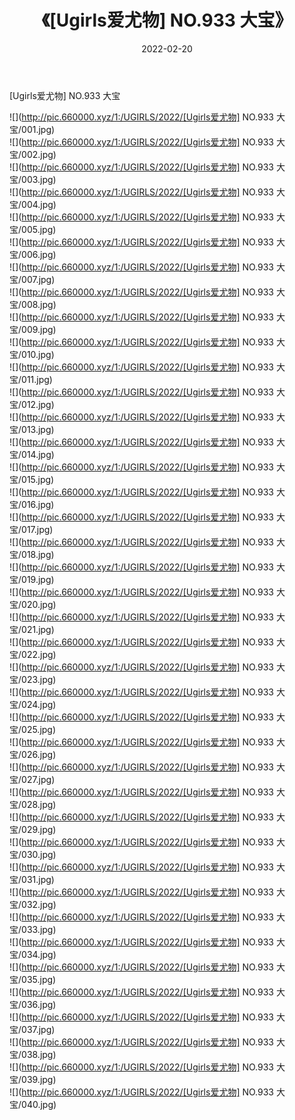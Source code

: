 ﻿---
layout: post
title:  《[Ugirls爱尤物] NO.933 大宝》
date:   2022-02-20
img: http://pic.660000.xyz/1:/UGIRLS/2022/[Ugirls爱尤物] NO.933 大宝/000.jpg
categories: [美女, 清纯, 唯美]
---

[Ugirls爱尤物] NO.933 大宝

 ![](http://pic.660000.xyz/1:/UGIRLS/2022/[Ugirls爱尤物] NO.933 大宝/001.jpg) <br>![](http://pic.660000.xyz/1:/UGIRLS/2022/[Ugirls爱尤物] NO.933 大宝/002.jpg) <br>![](http://pic.660000.xyz/1:/UGIRLS/2022/[Ugirls爱尤物] NO.933 大宝/003.jpg) <br>![](http://pic.660000.xyz/1:/UGIRLS/2022/[Ugirls爱尤物] NO.933 大宝/004.jpg) <br>![](http://pic.660000.xyz/1:/UGIRLS/2022/[Ugirls爱尤物] NO.933 大宝/005.jpg) <br>![](http://pic.660000.xyz/1:/UGIRLS/2022/[Ugirls爱尤物] NO.933 大宝/006.jpg) <br>![](http://pic.660000.xyz/1:/UGIRLS/2022/[Ugirls爱尤物] NO.933 大宝/007.jpg) <br>![](http://pic.660000.xyz/1:/UGIRLS/2022/[Ugirls爱尤物] NO.933 大宝/008.jpg) <br>![](http://pic.660000.xyz/1:/UGIRLS/2022/[Ugirls爱尤物] NO.933 大宝/009.jpg) <br>![](http://pic.660000.xyz/1:/UGIRLS/2022/[Ugirls爱尤物] NO.933 大宝/010.jpg) <br>![](http://pic.660000.xyz/1:/UGIRLS/2022/[Ugirls爱尤物] NO.933 大宝/011.jpg) <br>![](http://pic.660000.xyz/1:/UGIRLS/2022/[Ugirls爱尤物] NO.933 大宝/012.jpg) <br>![](http://pic.660000.xyz/1:/UGIRLS/2022/[Ugirls爱尤物] NO.933 大宝/013.jpg) <br>![](http://pic.660000.xyz/1:/UGIRLS/2022/[Ugirls爱尤物] NO.933 大宝/014.jpg) <br>![](http://pic.660000.xyz/1:/UGIRLS/2022/[Ugirls爱尤物] NO.933 大宝/015.jpg) <br>![](http://pic.660000.xyz/1:/UGIRLS/2022/[Ugirls爱尤物] NO.933 大宝/016.jpg) <br>![](http://pic.660000.xyz/1:/UGIRLS/2022/[Ugirls爱尤物] NO.933 大宝/017.jpg) <br>![](http://pic.660000.xyz/1:/UGIRLS/2022/[Ugirls爱尤物] NO.933 大宝/018.jpg) <br>![](http://pic.660000.xyz/1:/UGIRLS/2022/[Ugirls爱尤物] NO.933 大宝/019.jpg) <br>![](http://pic.660000.xyz/1:/UGIRLS/2022/[Ugirls爱尤物] NO.933 大宝/020.jpg) <br>![](http://pic.660000.xyz/1:/UGIRLS/2022/[Ugirls爱尤物] NO.933 大宝/021.jpg) <br>![](http://pic.660000.xyz/1:/UGIRLS/2022/[Ugirls爱尤物] NO.933 大宝/022.jpg) <br>![](http://pic.660000.xyz/1:/UGIRLS/2022/[Ugirls爱尤物] NO.933 大宝/023.jpg) <br>![](http://pic.660000.xyz/1:/UGIRLS/2022/[Ugirls爱尤物] NO.933 大宝/024.jpg) <br>![](http://pic.660000.xyz/1:/UGIRLS/2022/[Ugirls爱尤物] NO.933 大宝/025.jpg) <br>![](http://pic.660000.xyz/1:/UGIRLS/2022/[Ugirls爱尤物] NO.933 大宝/026.jpg) <br>![](http://pic.660000.xyz/1:/UGIRLS/2022/[Ugirls爱尤物] NO.933 大宝/027.jpg) <br>![](http://pic.660000.xyz/1:/UGIRLS/2022/[Ugirls爱尤物] NO.933 大宝/028.jpg) <br>![](http://pic.660000.xyz/1:/UGIRLS/2022/[Ugirls爱尤物] NO.933 大宝/029.jpg) <br>![](http://pic.660000.xyz/1:/UGIRLS/2022/[Ugirls爱尤物] NO.933 大宝/030.jpg) <br>![](http://pic.660000.xyz/1:/UGIRLS/2022/[Ugirls爱尤物] NO.933 大宝/031.jpg) <br>![](http://pic.660000.xyz/1:/UGIRLS/2022/[Ugirls爱尤物] NO.933 大宝/032.jpg) <br>![](http://pic.660000.xyz/1:/UGIRLS/2022/[Ugirls爱尤物] NO.933 大宝/033.jpg) <br>![](http://pic.660000.xyz/1:/UGIRLS/2022/[Ugirls爱尤物] NO.933 大宝/034.jpg) <br>![](http://pic.660000.xyz/1:/UGIRLS/2022/[Ugirls爱尤物] NO.933 大宝/035.jpg) <br>![](http://pic.660000.xyz/1:/UGIRLS/2022/[Ugirls爱尤物] NO.933 大宝/036.jpg) <br>![](http://pic.660000.xyz/1:/UGIRLS/2022/[Ugirls爱尤物] NO.933 大宝/037.jpg) <br>![](http://pic.660000.xyz/1:/UGIRLS/2022/[Ugirls爱尤物] NO.933 大宝/038.jpg) <br>![](http://pic.660000.xyz/1:/UGIRLS/2022/[Ugirls爱尤物] NO.933 大宝/039.jpg) <br>![](http://pic.660000.xyz/1:/UGIRLS/2022/[Ugirls爱尤物] NO.933 大宝/040.jpg) <br>